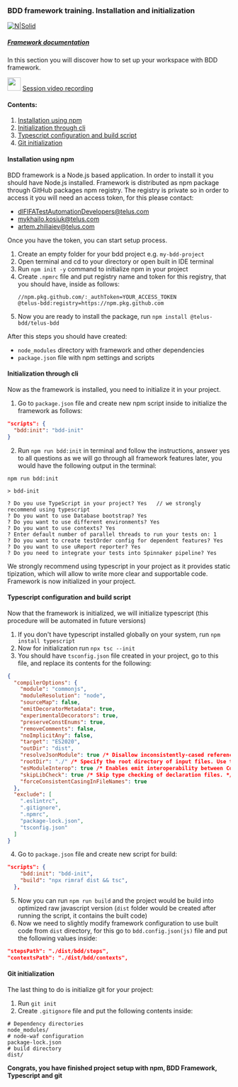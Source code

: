### BDD framework training. Installation and initialization

[![N|Solid](https://images.ctfassets.net/fikanzmkdlqn/5NoHRB1q6lrNzSSpekhrG5/cf22f3d7d9e82aed5e79659800458b57/TELUS_TAGLINE_HORIZONTAL_EN.svg)](https://www.telus.com/en/)

##### [Framework documentation](https://github.com/telus/telus-bdd-docs)

In this section you will discover how to set up your workspace with BDD framework.

<img src="https://cdn4.iconfinder.com/data/icons/48-bubbles/48/23.Videos-512.png" width="30px" margin-top="15px"/> [Session video recording](https://drive.google.com/file/d/1wM_Fi1bEGYqYrdeNhSxLSDurDqwFUZQg/view?usp=sharing)

#### Contents:

1. [Installation using npm](#installation-using-npm)
2. [Initialization through cli](#initialization-through-cli)
3. [Typescript configuration and build script](#typescript-configuration-and-build-script)
4. [Git initialization](#git-initialization)

#### Installation using npm

BDD framework is a Node.js based application. In order to install it you should have Node.js installed.
Framework is distributed as npm package through GitHub packages npm registry.
The registry is private so in order to access it you will need an access token, for this please contact:

- dlFIFATestAutomationDevelopers@telus.com
- mykhailo.kosiuk@telus.com
- artem.zhiliaiev@telus.com

Once you have the token, you can start setup process.

1. Create an empty folder for your bdd project e.g. `my-bdd-project`
2. Open terminal and cd to your directory or open built in IDE terminal
3. Run `npm init -y` command to initialize npm in your project
4. Create `.npmrc` file and put registry name and token for this registry, that you should have, inside as follows:
   ```npmrc
   //npm.pkg.github.com/:_authToken=YOUR_ACCESS_TOKEN
   @telus-bdd:registry=https://npm.pkg.github.com
   ```
5. Now you are ready to install the package, run `npm install @telus-bdd/telus-bdd`

After this steps you should have created:

- `node_modules` directory with framework and other dependencies
- `package.json` file with npm settings and scripts

#### Initialization through cli

Now as the framework is installed, you need to initialize it in your project.

1. Go to `package.json` file and create new npm script inside to initialize the framework as follows:

```json
"scripts": {
  "bdd:init": "bdd-init"
}
```

2. Run `npm run bdd:init` in terminal and follow the instructions, answer yes to all questions as we will go through all framework features later, you would have the following output in the terminal:

```
npm run bdd:init

> bdd-init

? Do you use TypeScript in your project? Yes   // we strongly recommend using typescript
? Do you want to use Database bootstrap? Yes
? Do you want to use different environments? Yes
? Do you want to use contexts? Yes
? Enter default number of parallel threads to run your tests on: 1
? Do you want to create testOrder config for dependent features? Yes
? Do you want to use uReport reporter? Yes
? Do you need to integrate your tests into Spinnaker pipeline? Yes
```

We strongly recommend using typescript in your project as it provides static tipization, which will allow to write more clear and supportable code.
Framework is now initialized in your project.

#### Typescript configuration and build script

Now that the framework is initialized, we will initialize typescript (this procedure will be automated in future versions)

1. If you don't have typescript installed globally on your system, run `npm install typescript`
2. Now for initialization run `npx tsc --init`
3. You should have `tsconfig.json` file created in your project, go to this file, and replace its contents for the following:

```json
{
  "compilerOptions": {
    "module": "commonjs",
    "moduleResolution": "node",
    "sourceMap": false,
    "emitDecoratorMetadata": true,
    "experimentalDecorators": true,
    "preserveConstEnums": true,
    "removeComments": false,
    "noImplicitAny": false,
    "target": "ES2020",
    "outDir": "dist",
    "resolveJsonModule": true /* Disallow inconsistently-cased references to the same file. */,
    "rootDir": "./" /* Specify the root directory of input files. Use to control the output directory structure with --outDir. */,
    "esModuleInterop": true /* Enables emit interoperability between CommonJS and ES Modules via creation of namespace objects for all imports. Implies 'allowSyntheticDefaultImports'. */,
    "skipLibCheck": true /* Skip type checking of declaration files. */,
    "forceConsistentCasingInFileNames": true
  },
  "exclude": [
    ".eslintrc",
    ".gitignore",
    ".npmrc",
    "package-lock.json",
    "tsconfig.json"
  ]
}
```

4. Go to `package.json` file and create new script for build:

```json
"scripts": {
    "bdd:init": "bdd-init",
    "build": "npx rimraf dist && tsc",
  },
```

5. Now you can run `npm run build` and the project would be build into optimized raw javascript version (`dist` folder would be created after running the script, it contains the built code)
6. Now we need to slightly modify framework configuration to use built code from `dist` directory, for this go to `bdd.config.json(js)` file and put the following values inside:

```json
"stepsPath": "./dist/bdd/steps",
"contextsPath": "./dist/bdd/contexts",
```

#### Git initialization

The last thing to do is initialize git for your project:

1. Run `git init`
2. Create `.gitignore` file and put the following contents inside:

```gitignore
# Dependency directories
node_modules/
# node-waf configuration
package-lock.json
# build directory
dist/
```

**Congrats, you have finished project setup with npm, BDD Framework, Typescript and git**
